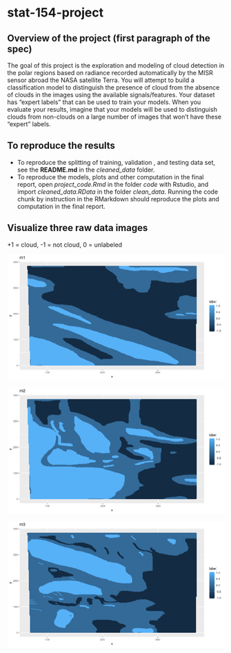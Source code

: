 # stat-154-project

## Overview of the project (first paragraph of the spec)
The goal of this project is the exploration and modeling of cloud detection in the polar
regions based on radiance recorded automatically by the MISR sensor abroad the NASA
satellite Terra. You will attempt to build a classification model to distinguish the presence
of cloud from the absence of clouds in the images using the available signals/features. Your
dataset has “expert labels” that can be used to train your models. When you evaluate your
results, imagine that your models will be used to distinguish clouds from non-clouds on a
large number of images that won’t have these “expert” labels.

## To reproduce the results

- To reproduce the splitting of training, validation , and testing data set, see the **README.md** in the *cleaned_data* folder.
- To reproduce the models, plots and other computation in the final report, open *project_code.Rmd* in the folder *code* with Rstudio, and import *cleaned_data.RData* in the folder *clean_data*. Running the code chunk by instruction in the RMarkdown should reproduce the plots and computation in the final report.

## Visualize three raw data images

+1 = cloud, -1 = not cloud, 0 = unlabeled

![](./images/m1.png)

![](./images/m2.png)

![](./images/m3.png)
